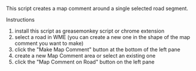This script creates a map comment around a single selected road segment.

Instructions
1) install this script as greasemonkey script or chrome extension
2) select a road in WME (you can create a new one in the shape of the map comment you want to make)
3) click the "Make Map Comment" button at the bottom of the left pane
4) create a new Map Comment area or select an existing one
5) click the "Map Comment on Road" button on the left pane
